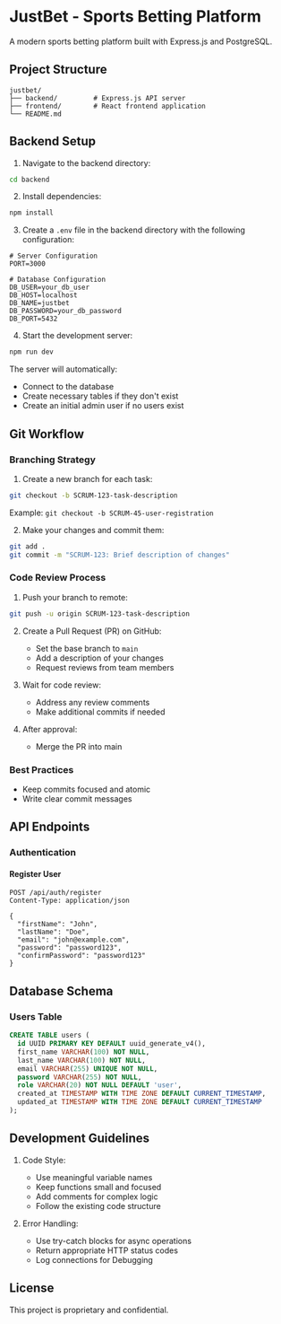 # JustBet - Sports Betting Platform

A modern sports betting platform built with Express.js and PostgreSQL.

## Project Structure

```
justbet/
├── backend/         # Express.js API server
├── frontend/        # React frontend application
└── README.md
```

## Backend Setup

1. Navigate to the backend directory:
```bash
cd backend
```

2. Install dependencies:
```bash
npm install
```

3. Create a `.env` file in the backend directory with the following configuration:
```env
# Server Configuration
PORT=3000

# Database Configuration
DB_USER=your_db_user
DB_HOST=localhost
DB_NAME=justbet
DB_PASSWORD=your_db_password
DB_PORT=5432
```

4. Start the development server:
```bash
npm run dev
```

The server will automatically:
- Connect to the database
- Create necessary tables if they don't exist
- Create an initial admin user if no users exist

## Git Workflow

### Branching Strategy

1. Create a new branch for each task:
```bash
git checkout -b SCRUM-123-task-description
```
Example: `git checkout -b SCRUM-45-user-registration`

2. Make your changes and commit them:
```bash
git add .
git commit -m "SCRUM-123: Brief description of changes"
```

### Code Review Process

1. Push your branch to remote:
```bash
git push -u origin SCRUM-123-task-description
```

2. Create a Pull Request (PR) on GitHub:
   - Set the base branch to `main`
   - Add a description of your changes
   - Request reviews from team members

3. Wait for code review:
   - Address any review comments
   - Make additional commits if needed

4. After approval:
   - Merge the PR into main

### Best Practices

- Keep commits focused and atomic
- Write clear commit messages

## API Endpoints

### Authentication

#### Register User
```http
POST /api/auth/register
Content-Type: application/json

{
  "firstName": "John",
  "lastName": "Doe",
  "email": "john@example.com",
  "password": "password123",
  "confirmPassword": "password123"
}
```

## Database Schema

### Users Table
```sql
CREATE TABLE users (
  id UUID PRIMARY KEY DEFAULT uuid_generate_v4(),
  first_name VARCHAR(100) NOT NULL,
  last_name VARCHAR(100) NOT NULL,
  email VARCHAR(255) UNIQUE NOT NULL,
  password VARCHAR(255) NOT NULL,
  role VARCHAR(20) NOT NULL DEFAULT 'user',
  created_at TIMESTAMP WITH TIME ZONE DEFAULT CURRENT_TIMESTAMP,
  updated_at TIMESTAMP WITH TIME ZONE DEFAULT CURRENT_TIMESTAMP
);
```

## Development Guidelines

1. Code Style:
   - Use meaningful variable names
   - Keep functions small and focused
   - Add comments for complex logic
   - Follow the existing code structure

2. Error Handling:
   - Use try-catch blocks for async operations
   - Return appropriate HTTP status codes
   - Log connections for Debugging

## License

This project is proprietary and confidential.
